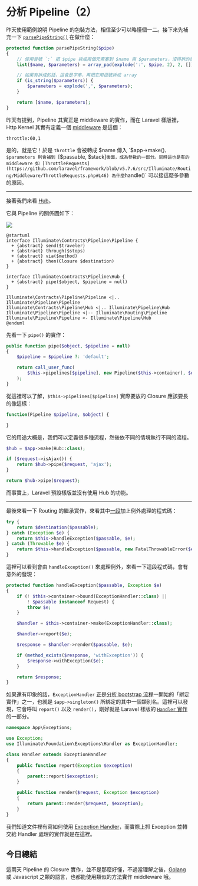 # 分析 Pipeline（2）

昨天使用範例說明 Pipeline 的包裝方法，相信至少可以略懂個一二。接下來先補充一下 [`parsePipeString()`](https://github.com/laravel/framework/blob/v5.7.6/src/Illuminate/Pipeline/Pipeline.php#L167-L176) 在做什麼：

```php
protected function parsePipeString($pipe)
{
    // 使用冒號 `:` 把 $pipe 拆成兩個元素塞到 $name 與 $parameters，沒得拆的話會使用 [] 補到 $parameters 裡
    list($name, $parameters) = array_pad(explode(':', $pipe, 2), 2, []);

    // 如果有拆成的話，這會是字串，再把它用逗號拆成 array
    if (is_string($parameters)) {
        $parameters = explode(',', $parameters);
    }

    return [$name, $parameters];
}
```

昨天有提到，Pipeline 其實正是 middleware 的實作，而在 Laravel 樣版裡，Http Kernel 其實有定義一個 [middleware](https://github.com/laravel/laravel/blob/v5.7.0/app/Http/Kernel.php#L41) 是這個：

```
throttle:60,1
```

是的，就是它！於是 `throttle` 會被轉成 $name 傳入 `$app->make()`，$parameters 則會補到 `[$passable, $stack]` 後面，成為參數的一部分。同時這也是有的 middleware 如 [ThrottleRequests](https://github.com/laravel/framework/blob/v5.7.6/src/Illuminate/Routing/Middleware/ThrottleRequests.php#L46) 為什麼 `handle()` 可以接這麼多參數的原因。

---

接著我們來看 [Hub](https://github.com/laravel/framework/blob/v5.7.6/src/Illuminate/Pipeline/Hub.php)。

它與 Pipeline 的關係圖如下：

![](http://www.plantuml.com/plantuml/png/ZP31JiCm38RlUGeVSiW4tHE0D6aNk27EkwIjMODSfuhjNhQzEp09L94YTelq-_F_nJlHMDH6SeaLorli49w9R4mS5G_xp5fYft9uIHDIOlnvmCa1tC4fjd8TkO0Wzy5hYJCIbitlM8UIxJW4BvedgU8vnU17r27tAoXos5CMAmY-Hz4llPHvuoxkPlCdQslfwJCDFhVlsEaz-EdxTu_0HdJTV-Cz7ixRxSAWdd3_wbKxbk42NsrlcYNvcaqJ7-loTRhvitM7tDj87m00)

```
@startuml
interface Illuminate\Contracts\Pipeline\Pipeline {
  + {abstract} send($traveler)
  + {abstract} through($stops)
  + {abstract} via($method)
  + {abstract} then(Closure $destination)
}

interface Illuminate\Contracts\Pipeline\Hub {
  + {abstract} pipe($object, $pipeline = null)
}

Illuminate\Contracts\Pipeline\Pipeline <|.. Illuminate\Pipeline\Pipeline
Illuminate\Contracts\Pipeline\Hub <|.. Illuminate\Pipeline\Hub
Illuminate\Pipeline\Pipeline <|-- Illuminate\Routing\Pipeline
Illuminate\Pipeline\Pipeline <- Illuminate\Pipeline\Hub
@enduml
```

先看一下 `pipe()` 的實作：

```php
public function pipe($object, $pipeline = null)
{
    $pipeline = $pipeline ?: 'default';

    return call_user_func(
        $this->pipelines[$pipeline], new Pipeline($this->container), $object
    );
}
```

從這裡可以了解，`$this->pipelines[$pipeline]` 實際要放的 Closure 應該要長的像這樣：

```php
function(Pipeline $pipeline, $object) {

}
```

它的用途大概是，我們可以定義很多種流程，然後依不同的情境執行不同的流程。

```php
$hub = $app->make(Hub::class);

if ($request->isAjax()) {
    return $hub->pipe($request, 'ajax');
}

return $hub->pipe($request);
```

而事實上，Laravel 預設樣版並沒有使用 Hub 的功能。

---

最後來看一下 Routing 的繼承實作，來看其中[一段](https://github.com/laravel/framework/blob/v5.7.6/src/Illuminate/Routing/Pipeline.php#L26-L37)加上例外處理的程式碼：

```php
try {
    return $destination($passable);
} catch (Exception $e) {
    return $this->handleException($passable, $e);
} catch (Throwable $e) {
    return $this->handleException($passable, new FatalThrowableError($e));
}
```

這裡可以看到會由 `handleException()` 來處理例外，來看一下這段程式碼，會有意外的發現：

```php
protected function handleException($passable, Exception $e)
{
    if (! $this->container->bound(ExceptionHandler::class) ||
        ! $passable instanceof Request) {
        throw $e;
    }

    $handler = $this->container->make(ExceptionHandler::class);

    $handler->report($e);

    $response = $handler->render($passable, $e);

    if (method_exists($response, 'withException')) {
        $response->withException($e);
    }

    return $response;
}
```

如果還有印象的話，`ExceptionHandler` 正是[分析 bootstrap 流程][Day02]一開始的「綁定實作」之一，也就是 `$app->singleton()` 所綁定的其中一個類別名。這裡可以發現，它會呼叫 `report()` 以及 `render()`，剛好就是 Laravel 樣版的 [`Handler` 實作](https://github.com/laravel/laravel/blob/v5.7.0/app/Exceptions/Handler.php)的一部分。

```php
namespace App\Exceptions;

use Exception;
use Illuminate\Foundation\Exceptions\Handler as ExceptionHandler;

class Handler extends ExceptionHandler
{
    public function report(Exception $exception)
    {
        parent::report($exception);
    }

    public function render($request, Exception $exception)
    {
        return parent::render($request, $exception);
    }
}
```

我們知道文件裡有寫如何使用 [Exception Handler](https://laravel.com/docs/5.7/errors#the-exception-handler)，而實際上抓 Exception 並轉交給 Handler 處理的實作就是在這裡。

## 今日總結

這兩天 Pipeline 的 Closure 實作，並不是那麼好懂，不過當理解之後，[Golang](https://github.com/MilesChou/book-start-golang-30-days) 或 Javascript 之類的語言，也都能使用類似的方法實作 middleware 哦。

[Day02]: day02.md
